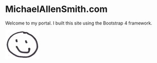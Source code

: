 # MichaelAllenSmith.com

Welcome to my portal. I built this site using the Bootstrap 4 framework.

![Smile](/images/smile.gif "Michael")
